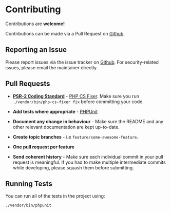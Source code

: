 # Contributing

Contributions are **welcome!**

Contributions can be made via a Pull Request on [Github](https://github.com/mike182uk/cart).

## Reporting an Issue

Please report issues via the issue tracker on [Github](https://github.com/mike182uk/cart). For security-related issues, please email the maintainer directly.

## Pull Requests

- **[PSR-2 Coding Standard](https://github.com/php-fig/fig-standards/blob/master/accepted/PSR-2-coding-style-guide.md)** - [PHP CS Fixer](https://github.com/FriendsOfPHP/PHP-CS-Fixer). Make sure you run `./vendor/bin/php-cs-fixer fix` before committing your code.

- **Add tests where appropriate** - [PHPUnit](https://phpunit.de/)

- **Document any change in behaviour** - Make sure the README and any other relevant documentation are kept up-to-date.

- **Create topic branches** - i.e `feature/some-awesome-feature`.

- **One pull request per feature**

- **Send coherent history** - Make sure each individual commit in your pull request is meaningful. If you had to make multiple intermediate commits while developing, please squash them before submitting.


## Running Tests

You can run all of the tests in the project using:

```bash
./vendor/bin/phpunit
```
